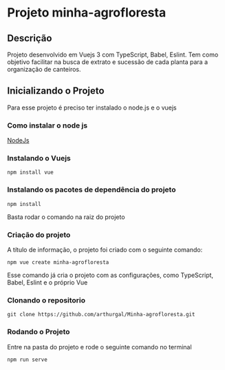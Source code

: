 # Projeto minha-agrofloresta

## Descrição

Projeto desenvolvido em Vuejs 3 com TypeScript, Babel, Eslint. Tem como objetivo facilitar na busca de extrato e sucessão de cada planta para a organização de canteiros.

## Inicializando o Projeto
Para esse projeto é preciso ter instalado o node.js e o vuejs

### Como instalar o node js
[NodeJs](https://nodejs.org/en/download/)

### Instalando o Vuejs
    npm install vue

### Instalando os pacotes de dependência do projeto
    npm install

Basta rodar o comando na raiz do projeto

### Criação do projeto
A título de informação, o projeto foi criado com o seguinte comando:

    npm vue create minha-agrofloresta

Esse comando já cria o projeto com as configurações, como TypeScript, Babel, Eslint e o próprio Vue

### Clonando o repositorio
    git clone https://github.com/arthurgal/Minha-agrofloresta.git

### Rodando o Projeto
Entre na pasta do projeto e rode o seguinte comando no terminal
    
    npm run serve
